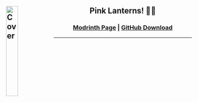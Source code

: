 ## <img align="left" alt="Cover" src="https://cdn.modrinth.com/data/vRQuUWXC/3b33766c5b3311bc2080ebc8184ab300de4d459f.jpeg" width="25%"  />  <h2 align="center">Pink Lanterns! 🩷🏮</h1>

<h3 align=center> 

[__Modrinth Page__](https://modrinth.com) | [__GitHub Download__](https://github.com/ThetaHalo/ResourcePacks/archive/refs/heads/template.zip)
</h3>


---
